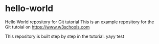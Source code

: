 # hello-world
Hello World repository for Git tutorial
This is an example repository for the Git tutoial on https://www.w3schools.com

This repository is built step by step in the tutorial.
yayy
test

